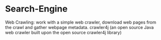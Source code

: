 # Search-Engine

Web Crawling:
work with a simple web crawler, download web pages from the crawl and gather webpage metadata.
crawler4j (an open source Java web crawler built upon the open source crawler4j library)

<!--
maximum pages to fetch: 20,000
maximum depth: 16
number of crawlers: 7 (multi-threading for efficiency)
file type: HTML, doc, pdf and different image formats
-->
